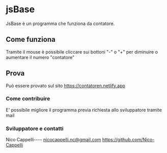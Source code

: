 # jsBase

JsBase è un programma che funziona da contatore.

## Come funziona
Tramite il mouse è possibile cliccare sui bottoni "-" o "+" per diminuire o aumentare il numero "contatore"

## Prova
Può essere provato sul sito https://contatoren.netlify.app

### Come contribuire
E' possibile migliore il programma previa richiesta allo sviluppatore tramite mail

### Sviluppatore e contatti

Nico Cappelli---- nicocappelli.nc@gmail.com
https://github.com/Nico-Cappelli
